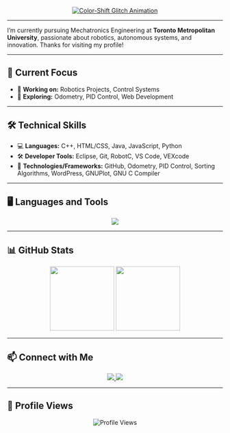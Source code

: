 <p align="center">
  <a href="https://github.com/06Shiven">
    <img src="https://readme-typing-svg.demolab.com?font=Fira+Code&size=30&pause=1000&color=00FFFF,F72585,7209B7&center=true&vCenter=true&width=800&repeat=true&lines=Hi%2C+I'm+Shiven+Jaiswal;Mechatronics+Engineering+Student;Robotics+Enthusiast;Welcome+to+my+Glitched+Profile!" alt="Color-Shift Glitch Animation" />
  </a>
</p>


---

I’m currently pursuing Mechatronics Engineering at **Toronto Metropolitan University**, passionate about robotics, autonomous systems, and innovation. Thanks for visiting my profile!

---

## 🎯 Current Focus
- 🚀 **Working on:** Robotics Projects, Control Systems
- 🔭 **Exploring:** Odometry, PID Control, Web Development

---

## 🛠️ Technical Skills
- 💻 **Languages:** C++, HTML/CSS, Java, JavaScript, Python
- 🛠️ **Developer Tools:** Eclipse, Git, RobotC, VS Code, VEXcode
- 🔧 **Technologies/Frameworks:** GitHub, Odometry, PID Control, Sorting Algorithms, WordPress, GNUPlot, GNU C Compiler

---

## 🖥️ Languages and Tools

<p align="center">
  <img src="https://skillicons.dev/icons?i=cpp,html,css,java,js,python,git,wordpress,vscode,github,docker,linux" />
</p>

---

## 📊 GitHub Stats

<p align="center">
  <img src="https://github-readme-stats.vercel.app/api?username=06Shiven&show_icons=true&theme=tokyonight&hide_border=true&count_private=true&include_all_commits=true" height="150" />
  <img src="https://github-readme-streak-stats.herokuapp.com/?user=06Shiven&theme=tokyonight&hide_border=true" height="150" />
</p>

---

## 📫 Connect with Me

<p align="center">
  <a href="https://www.linkedin.com/in/shiven-jaiswal/">
    <img src="https://img.shields.io/badge/LinkedIn-Connect-blue?style=for-the-badge&logo=linkedin" />
  </a>
  <a href="https://www.instagram.com/shiven._/">
    <img src="https://img.shields.io/badge/Instagram-Follow-critical?style=for-the-badge&logo=instagram" />
  </a>
</p>

---

## 👀 Profile Views

<p align="center">
  <img src="https://komarev.com/ghpvc/?username=06Shiven&label=Profile%20Views&color=0e75b6&style=flat" alt="Profile Views" />
</p>
